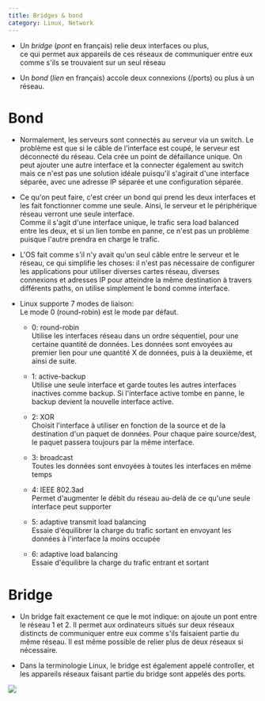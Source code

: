 ```yaml
---
title: Bridges & bond
category: Linux, Network
---
```


* Un *bridge* (*pont* en français) relie deux interfaces ou plus,  
  ce qui permet aux appareils de ces réseaux de communiquer entre eux comme s'ils se trouvaient sur un seul réseau

* Un *bond* (*lien* en français) accole deux connexions (/ports) ou plus à un réseau.

# Bond

* Normalement, les serveurs sont connectés au serveur via un switch. Le problème est que si le câble de l'interface est coupé, le serveur est déconnecté du réseau. Cela crée un point de défaillance unique.
  On peut ajouter une autre interface et la connecter également au switch mais ce n'est pas une solution idéale puisqu'il s'agirait d'une interface séparée, avec une adresse IP séparée et une configuration séparée.

* Ce qu'on peut faire, c'est créer un bond qui prend les deux interfaces et les fait fonctionner comme une seule. Ainsi, le serveur et le périphérique réseau verront une seule interface.  
  Comme il s'agit d'une interface unique, le trafic sera load balanced entre les deux, et si un lien tombe en panne, ce n'est pas un problème puisque l'autre prendra en charge le trafic.

* L'OS fait comme s'il n'y avait qu'un seul câble entre le serveur et le réseau, ce qui simplifie les choses: il n'est pas nécessaire de configurer les applications pour utiliser diverses cartes réseau, diverses connexions et adresses IP pour atteindre la même destination à travers différents paths, on utilise simplement le bond comme interface.

* Linux supporte 7 modes de liaison:  
  Le mode 0 (round-robin) est le mode par défaut.

  - 0: round-robin  
    Utilise les interfaces réseau dans un ordre séquentiel, pour une certaine quantité de données. Les données sont envoyées au premier lien pour une quantité X de données, puis à la deuxième, et ainsi de suite.

  - 1: active-backup  
    Utilise une seule interface et garde toutes les autres interfaces inactives comme backup. Si l'interface active tombe en panne, le backup devient la nouvelle interface active.

  - 2: XOR  
    Choisit l'interface à utiliser en fonction de la source et de la destination d'un paquet de données. Pour chaque paire source/dest, le paquet passera toujours par la même interface.

  - 3: broadcast  
    Toutes les données sont envoyées à toutes les interfaces en même temps

  - 4: IEEE 802.3ad  
    Permet d'augmenter le débit du réseau au-delà de ce qu'une seule interface peut supporter

  - 5: adaptive transmit load balancing  
    Essaie d'équilibrer la charge du trafic sortant en envoyant les données à l'interface la moins occupée

  - 6: adaptive load balancing  
    Essaie d'équilibre la charge du trafic entrant et sortant

# Bridge

* Un bridge fait exactement ce que le mot indique: on ajoute un pont entre le réseau 1 et 2. Il permet aux ordinateurs situés sur deux réseaux distincts de communiquer entre eux comme s'ils faisaient partie du même réseau. Il est même possible de relier plus de deux réseaux si nécessaire.

* Dans la terminologie Linux, le bridge est également appelé controller, et les appareils réseaux faisant partie du bridge sont appelés des ports.

![](https://i.imgur.com/RqNqdoO.png)
